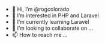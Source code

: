 - 👋 Hi, I’m @rogcolorado
- 👀 I’m interested in PHP and Laravel
- 🌱 I’m currently learning Laravel
- 💞️ I’m looking to collaborate on ...
- 📫 How to reach me ...

<!---
rogcolorado/rogcolorado is a ✨ special ✨ repository because its `README.md` (this file) appears on your GitHub profile.
You can click the Preview link to take a look at your changes.
--->
